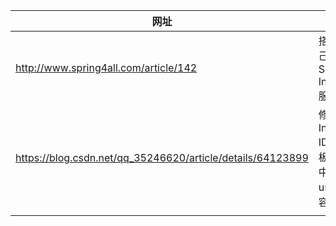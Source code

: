 
| 网址                                                       | 备注                                      |
| ---------------------------------------------------------- | ----------------------------------------- |
| http://www.spring4all.com/article/142                      | 搭建自己的Spring Initializr服务器         |
| https://blog.csdn.net/qq_35246620/article/details/64123899 | 修改 IntelliJ IDEA 模板注释中的 user 内容 |
|                                                            |                                           |


